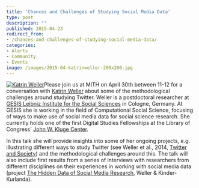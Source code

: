 ```yaml
---
title: 'Chances and Challenges of Studying Social Media Data'
type: post
description: ""
published: 2015-04-23
redirect_from: 
- /chances-and-challenges-of-studying-social-media-data/
categories:
- Alerts
- Community
- Events
image: /images/2015-04-katrinweller-200x200.jpg
---
```

[![Katrin Weller](/images/2015-04-katrinweller-200x200.jpg)](https://twitter.com/kwelle)Please join us at MITH on April 30th between 11-12 for a conversation with [Katrin Weller](https://twitter.com/kwelle) about some of the methodological challenges around studying Twitter. Weller is a postdoctoral researcher at [GESIS Leibniz Institute for the Social Sciences](http://www.gesis.org/en/institute/) in Cologne, Germany. At GESIS she is working in the field of Computational Social Science, focusing of ways to make use of social media data for social science research. She currently holds one of the first Digital Studies Fellowships at the Library of Congress' [John W. Kluge Center](http://www.loc.gov/loc/kluge/).

In this talk she will provide insights into some of her ongoing projects, e.g. illustrating different ways to study Twitter (see Weller et al., 2014, [Twitter and Society](http://katrinweller.net/publications/twitter-and-society/)) and the methodological challenges around this. The talk will also include first results from a series of interviews with researchers from different disciplines on their experiences in working with social media data (project [The Hidden Data of Social Media Research](http://de.slideshare.net/katrinweller/hidden-data-poster), Weller & Kinder-Kurlanda).

